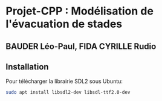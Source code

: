 # Projet-CPP : Modélisation de l'évacuation de stades

## BAUDER Léo-Paul, FIDA CYRILLE Rudio


## Installation

Pour télécharger la librairie SDL2 sous Ubuntu:
```sh
sudo apt install libsdl2-dev libsdl-ttf2.0-dev
```